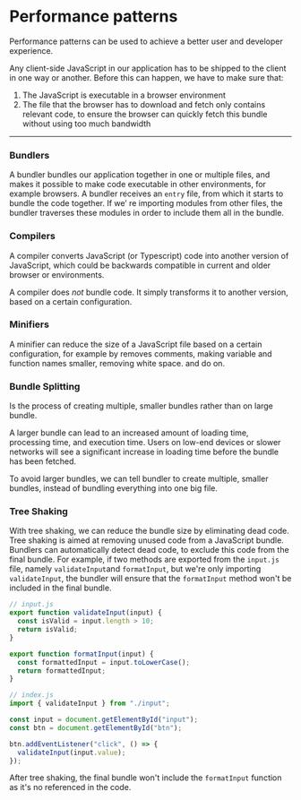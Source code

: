 # Performance patterns

Performance patterns can be used to achieve a better user and developer experience.

Any client-side JavaScript in our application has to be shipped to the client in one way or another. Before this can happen, we have to make sure that:

1. The JavaScript is executable in a browser environment
2. The file that the browser has to download and fetch only contains relevant code, to ensure the browser can quickly fetch this bundle without using too much bandwidth

---
### Bundlers

A bundler bundles our application together in one or multiple files, and makes it possible to make code executable in other environments, for example browsers. A bundler receives an `entry` file, from which it starts to bundle the code together. If we’ re importing modules from other files, the bundler traverses these modules in order to include them all in the bundle. 

### Compilers

A compiler converts JavaScript (or Typescript) code into another version of JavaScript, which could be backwards compatible in current and older browser or environments.

A compiler does *not* bundle code. It simply transforms it to another version, based on a certain configuration.

### Minifiers

A minifier can reduce the size of a JavaScript file based on a certain configuration, for example by removes comments, making variable and function names smaller, removing white space. and do on.

### Bundle Splitting

Is the process of creating multiple, smaller bundles rather than on large bundle. 

A larger bundle can lead to an increased amount of loading time, processing time, and execution time. Users on low-end devices or slower networks will see a significant increase in loading time before the bundle has been fetched. 

To avoid larger bundles, we can tell bundler to create multiple, smaller bundles, instead of bundling everything into one  big file.

### Tree Shaking 

With tree shaking, we can reduce the bundle size by eliminating dead code. Tree shaking is aimed at removing unused code from a JavaScript bundle. Bundlers can automatically detect dead code, to exclude this code from the final bundle. 
For example, if two methods are exported from the `input.js` file, namely `validateInput`and `formatInput`, but we're only importing `validateInput`, the bundler will ensure that the `formatInput` method won't be included in the final bundle.

```js
// input.js
export function validateInput(input) {
  const isValid = input.length > 10;
  return isValid;
}

export function formatInput(input) {
  const formattedInput = input.toLowerCase();
  return formattedInput;
}
```


```js
// index.js
import { validateInput } from "./input";

const input = document.getElementById("input");
const btn = document.getElementById("btn");

btn.addEventListener("click", () => {
  validateInput(input.value);
});
```
After tree shaking, the final bundle won't include the `formatInput` function as it's no referenced in the code.

